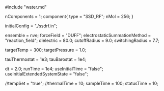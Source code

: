 #include "water.md"

nComponents = 1;
component{
  type = "SSD_RF";
  nMol = 256;
}

initialConfig = "./ssdrf.in";

ensemble = nve;
forceField = "DUFF";
electrostaticSummationMethod = "reaction_field";
dielectric = 80.0;
cutoffRadius = 9.0;
switchingRadius = 7.7;

targetTemp = 300;
targetPressure = 1.0;

tauThermostat = 1e3;
tauBarostat = 1e4;

dt = 2.0;
runTime = 1e4;
useInitialTime = "false";
useInitialExtendedSystemState = "false";

//tempSet = "true";
//thermalTime = 10;
sampleTime = 100;
statusTime = 10;
